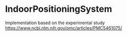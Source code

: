 # IndoorPositioningSystem

Implementation based on the experimental study https://www.ncbi.nlm.nih.gov/pmc/articles/PMC5461075/
